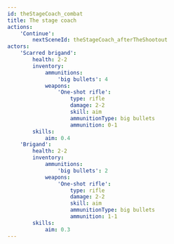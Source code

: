 ```yaml
---
id: theStageCoach_combat
title: The stage coach
actions:
    'Continue':
        nextSceneId: theStageCoach_afterTheShootout
actors:
    'Scarred brigand':
        health: 2-2
        inventory:
            ammunitions:
                'big bullets': 4
            weapons:
                'One-shot rifle':
                    type: rifle
                    damage: 2-2
                    skill: aim
                    ammunitionType: big bullets
                    ammunition: 0-1
        skills:
            aim: 0.4
    'Brigand':
        health: 2-2
        inventory:
            ammunitions:
                'big bullets': 2
            weapons:
                'One-shot rifle':
                    type: rifle
                    damage: 2-2
                    skill: aim
                    ammunitionType: big bullets
                    ammunition: 1-1
        skills:
            aim: 0.3
---
```

